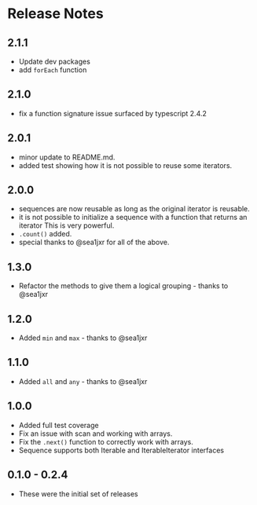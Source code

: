 # Release Notes

## 2.1.1
* Update dev packages
* add `forEach` function

## 2.1.0
* fix a function signature issue surfaced by typescript 2.4.2

## 2.0.1
* minor update to README.md.
* added test showing how it is not possible to reuse some iterators.

## 2.0.0
* sequences are now reusable as long as the original iterator is reusable.
* it is not possible to initialize a sequence with a function that returns an iterator
  This is very powerful.
* `.count()` added.
* special thanks to @sea1jxr for all of the above.

## 1.3.0
* Refactor the methods to give them a logical grouping - thanks to @sea1jxr

## 1.2.0
* Added `min` and `max` - thanks to @sea1jxr

## 1.1.0
* Added `all` and `any` - thanks to @sea1jxr

## 1.0.0
* Added full test coverage
* Fix an issue with scan and working with arrays.
* Fix the `.next()` function to correctly work with arrays.
* Sequence supports both Iterable<T> and IterableIterator<T> interfaces

## 0.1.0 - 0.2.4
* These were the initial set of releases
